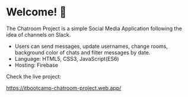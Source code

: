 # Welcome! 👋

The Chatroom Project is a simple Social Media Application following the idea of ​​channels on Slack.

- Users can send messages, update usernames, change rooms, background color of chats and filter messages by date.
- Language: HTML5, CSS3, JavaScript(ES6) 
- Hosting: Firebase

Check the live project:

https://itbootcamp-chatroom-project.web.app/
